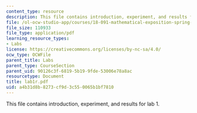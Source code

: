 ```yaml
---
content_type: resource
description: This file contains introduction, experiment, and results for lab 1.
file: /ol-ocw-studio-app/courses/18-091-mathematical-exposition-spring-2005/a4b31d8b8273cf9d3c550065b1bf7810_lab1r.pdf
file_size: 110933
file_type: application/pdf
learning_resource_types:
- Labs
license: https://creativecommons.org/licenses/by-nc-sa/4.0/
ocw_type: OCWFile
parent_title: Labs
parent_type: CourseSection
parent_uid: 90126c3f-6819-5b19-9fde-53006e78a8ac
resourcetype: Document
title: lab1r.pdf
uid: a4b31d8b-8273-cf9d-3c55-0065b1bf7810
---
```

This file contains introduction, experiment, and results for lab 1.